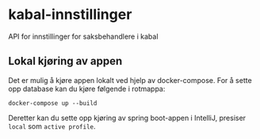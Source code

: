 # kabal-innstillinger

API for innstillinger for saksbehandlere i kabal

## Lokal kjøring av appen

Det er mulig å kjøre appen lokalt ved hjelp av docker-compose. For å sette opp database kan du kjøre følgende i
rotmappa:

```docker-compose up --build```

Deretter kan du sette opp kjøring av spring boot-appen i IntelliJ, presiser `local` som `active profile`.



